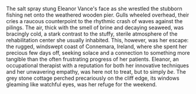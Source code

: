 The salt spray stung Eleanor Vance's face as she wrestled the stubborn fishing net onto the weathered wooden pier.  Gulls wheeled overhead, their cries a raucous counterpoint to the rhythmic crash of waves against the pilings.  The air, thick with the smell of brine and decaying seaweed, was bracingly cold, a stark contrast to the stuffy, sterile atmosphere of the rehabilitation center she usually inhabited.  This, however, was her escape: the rugged, windswept coast of Connemara, Ireland, where she spent her precious few days off, seeking solace and a connection to something more tangible than the often frustrating progress of her patients.  Eleanor, an occupational therapist with a reputation for both her innovative techniques and her unwavering empathy, was here not to treat, but to simply *be*.  The grey stone cottage perched precariously on the cliff edge, its windows gleaming like watchful eyes, was her refuge for the weekend.
